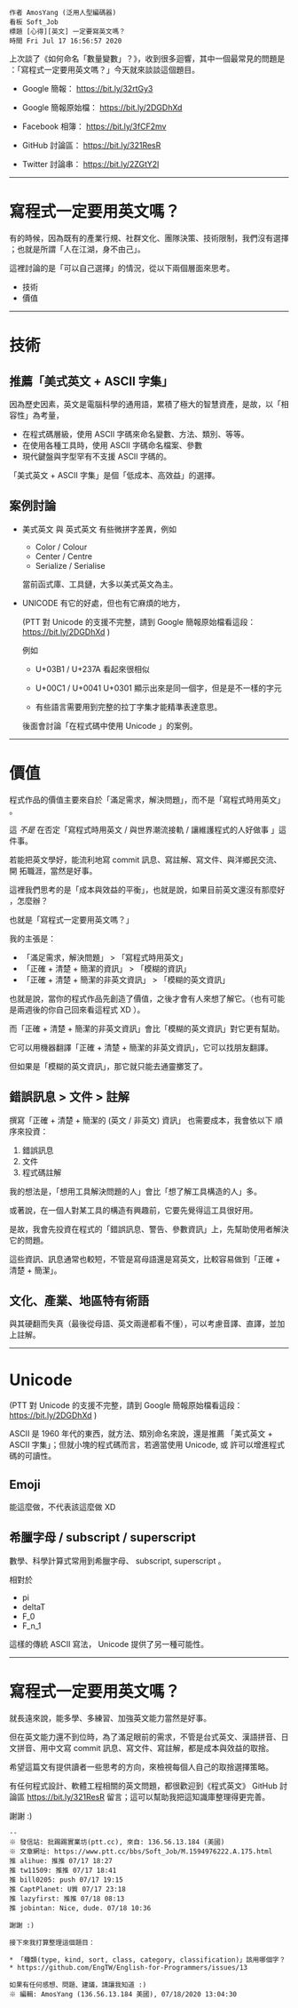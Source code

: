 ```
作者 AmosYang (泛用人型編碼器)
看板 Soft_Job
標題 [心得][英文] 一定要寫英文嗎？
時間 Fri Jul 17 16:56:57 2020
```

上次談了《如何命名「數量變數」？》，收到很多迴響，其中一個最常見的問題是
：「寫程式一定要用英文嗎？」今天就來談談這個題目。

* Google 簡報： https://bit.ly/32rtGy3
* Google 簡報原始檔： https://bit.ly/2DGDhXd
* Facebook 相簿： https://bit.ly/3fCF2mv

* GitHub 討論區： https://bit.ly/321ResR
* Twitter 討論串： https://bit.ly/2ZGtY2l

---
# 寫程式一定要用英文嗎？

有的時候，因為既有的產業行規、社群文化、團隊決策、技術限制，我們沒有選擇
；也就是所謂「人在江湖，身不由己」。

這裡討論的是「可以自己選擇」的情況，從以下兩個層面來思考。

* 技術
* 價值

---
# 技術

##  推薦「美式英文 + ASCII  字集」

因為歷史因素，英文是電腦科學的通用語，累積了極大的智慧資產，是故，以「相
容性」為考量，

* 在程式碼層級，使用 ASCII  字碼來命名變數、方法、類別、等等。
* 在使用各種工具時，使用 ASCII  字碼命名檔案、參數
* 現代鍵盤與字型罕有不支援 ASCII  字碼的。

「美式英文 + ASCII  字集」是個「低成本、高效益」的選擇。

## 案例討論

* 美式英文 與 英式英文 有些微拼字差異，例如

  * Color / Colour
  * Center / Centre
  * Serialize / Serialise

  當前函式庫、工具鏈，大多以美式英文為主。

* UNICODE 有它的好處，但也有它麻煩的地方，

  (PTT 對 Unicode 的支援不完整，請到 Google 簡報原始檔看這段：
  https://bit.ly/2DGDhXd )

  例如

  * U+03B1 / U+237A 看起來很相似

  * U+00C1 / U+0041 U+0301  顯示出來是同一個字，但是是不一樣的字元

  * 有些語言需要用到完整的拉丁字集才能精準表達意思。

  後面會討論「在程式碼中使用 Unicode 」的案例。

---
# 價值

程式作品的價值主要來自於「滿足需求，解決問題」，而不是「寫程式時用英文」
。

這 *不是* 在否定「寫程式時用英文 / 與世界潮流接軌 / 讓維護程式的人好做事
」這件事。

若能把英文學好，能流利地寫 commit 訊息、寫註解、寫文件、與洋鄉民交流、開
拓職涯，當然是好事。

這裡我們思考的是「成本與效益的平衡」，也就是說，如果目前英文還沒有那麼好
，怎麼辦？

也就是「寫程式一定要用英文嗎？」

我的主張是：

* 「滿足需求，解決問題」 > 「寫程式時用英文」
* 「正確 + 清楚 + 簡潔的資訊」 > 「模糊的資訊」
* 「正確 + 清楚 + 簡潔的非英文資訊」 > 「模糊的英文資訊」

也就是說，當你的程式作品先創造了價值，之後才會有人來想了解它。（也有可能
是兩週後的你自己回來看這程式 XD ）。

而「正確 + 清楚 + 簡潔的非英文資訊」會比「模糊的英文資訊」對它更有幫助。

它可以用機器翻譯「正確 + 清楚 + 簡潔的非英文資訊」，它可以找朋友翻譯。

但如果是「模糊的英文資訊」，那它就只能去通靈擲笅了。

##  錯誤訊息 > 文件 > 註解

撰寫「正確 + 清楚 + 簡潔的 (英文 / 非英文) 資訊」 也需要成本，我會依以下
順序來投資：

1. 錯誤訊息
2. 文件
3. 程式碼註解

我的想法是，「想用工具解決問題的人」會比「想了解工具構造的人」多。

或著說，在一個人對某工具的構造有興趣前，它要先覺得這工具很好用。

是故，我會先投資在程式的「錯誤訊息、警告、參數資訊」上，先幫助使用者解決
它的問題。

這些資訊、訊息通常也較短，不管是寫母語還是寫英文，比較容易做到「正確 +
清楚 + 簡潔」。

##  文化、產業、地區特有術語

與其硬翻而失真（最後從母語、英文兩邊都看不懂），可以考慮音譯、直譯，並加
上註解。

---
# Unicode

  (PTT 對 Unicode 的支援不完整，請到 Google 簡報原始檔看這段：
  https://bit.ly/2DGDhXd )

ASCII 是 1960 年代的東西，就方法、類別命名來說，還是推薦
「美式英文 + ASCII  字集」；但就小塊的程式碼而言，若適當使用 Unicode, 或
許可以增進程式碼的可讀性。

## Emoji

能這麼做，不代表該這麼做 XD

## 希臘字母 / subscript / superscript

數學、科學計算式常用到希臘字母、 subscript, superscript 。

相對於

* pi
* deltaT
* F_0
* F_n_1

這樣的傳統 ASCII  寫法， Unicode  提供了另一種可能性。

---
# 寫程式一定要用英文嗎？

就長遠來說，能多學、多練習、加強英文能力當然是好事。

但在英文能力還不到位時，為了滿足眼前的需求，不管是台式英文、漢語拼音、日
文拼音、用中文寫 commit 訊息、寫文件、寫註解，都是成本與效益的取捨。

希望這篇文有提供讀者一些思考的方向，來檢視每個人自己的取捨選擇策略。

有任何程式設計、軟體工程相關的英文問題，都很歡迎到《程式英文》 GitHub 討
論區 https://bit.ly/321ResR 留言；這可以幫助我把這知識庫整理得更完善。

謝謝 :)

```
--
※ 發信站: 批踢踢實業坊(ptt.cc), 來自: 136.56.13.184 (美國)
※ 文章網址: https://www.ptt.cc/bbs/Soft_Job/M.1594976222.A.175.html
推 alihue: 推推 07/17 18:27
推 tw11509: 推推 07/17 18:41
推 bill0205: push 07/17 19:15
推 CaptPlanet: U質 07/17 23:18
推 lazyfirst: 推推 07/18 08:13
推 jobintan: Nice, dude. 07/18 10:36

謝謝 :)

接下來我打算整理這個題目：

* 「種類(type, kind, sort, class, category, classification)」該用哪個字？
* https://github.com/EngTW/English-for-Programmers/issues/13

如果有任何感想、問題、建議，請讓我知道 :)
※ 編輯: AmosYang (136.56.13.184 美國), 07/18/2020 13:04:30
```
